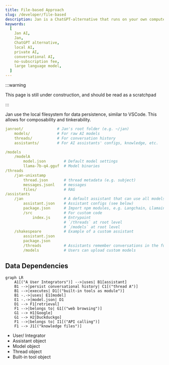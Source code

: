 ```yaml
---
title: File-based Approach
slug: /developer/file-based
description: Jan is a ChatGPT-alternative that runs on your own computer, with a local API server.
keywords:
  [
    Jan AI,
    Jan,
    ChatGPT alternative,
    local AI,
    private AI,
    conversational AI,
    no-subscription fee,
    large language model,
  ]
---
```


<head>
  <title>Jan AI File-based Data Persistence Approach</title>
  <meta charSet="utf-8" />
  <meta name="description" content="Learn how Jan, a ChatGPT alternative, leverages a local filesystem for data persistence, promoting composability and tinkerability similar to VSCode." />
  <meta name="keywords" content="Jan AI, Jan, ChatGPT alternative, local AI, private AI, conversational AI, no-subscription fee, large language model, file-based data storage, data persistence" />
  <meta name="twitter:card" content="summary" />
  <link rel="canonical" href="https://jan.ai/developer/file-based/" />
  <meta property="og:title" content="Jan AI File-based Data Persistence Approach" />
  <meta property="og:description" content="Learn how Jan, a ChatGPT alternative, leverages a local filesystem for data persistence, promoting composability and tinkerability similar to VSCode." />
  <meta property="og:url" content="https://jan.ai/developer/file-based/" />
  <meta property="og:type" content="article" />
  <meta property="og:image" content="https://jan.ai/img/og-image.svg" />
</head>

:::warning

This page is still under construction, and should be read as a scratchpad

:::

Jan use the local filesystem for data persistence, similar to VSCode. This allows for composability and tinkerability.

```yaml
janroot/               # Jan's root folder (e.g. ~/jan)
    models/            # For raw AI models
    threads/           # For conversation history
    assistants/        # For AI assistants' configs, knowledge, etc.
```

```yaml
/models
    /modelA
        model.json        # Default model settings
        llama-7b-q4.gguf  # Model binaries
/threads
    /jan-unixstamp
        thread.json       # thread metadata (e.g. subject)
        messages.jsonl    # messages
        files/            # RAG
/assistants
    /jan                  # A default assistant that can use all models
        assistant.json    # Assistant configs (see below)
        package.json      # Import npm modules, e.g. Langchain, Llamaindex
        /src              # For custom code
            index.js      # Entrypoint
                          # `/threads` at root level
                          # `/models` at root level
    /shakespeare          # Example of a custom assistant
        assistant.json
        package.json
        /threads          # Assistants remember conversations in the future
        /models           # Users can upload custom models
```

## Data Dependencies

```mermaid
graph LR
    A1[("A User Integrators")] -->|uses| B1[assistant]
    B1 -->|persist conversational history| C1[("thread A")]
    B1 -->|executes| D1[("built-in tools as module")]
    B1 -.->|uses| E1[model]
    E1 -.->|model.json| D1
    D1 --> F1[retrieval]
    F1 -->|belongs to| G1[("web browsing")]
    G1 --> H1[Google]
    G1 --> H2[Duckduckgo]
    F1 -->|belongs to| I1[("API calling")]
    F1 --> J1[("knowledge files")]
```

- User/ Integrator
- Assistant object
- Model object
- Thread object
- Built-in tool object
